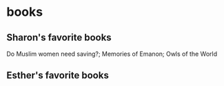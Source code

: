 # books 

## Sharon's favorite books 
Do Muslim women need saving?; Memories of Emanon; Owls of the World
## Esther's favorite books
